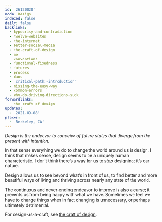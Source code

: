 ```yaml
---
id: '26120028'
node: Design
indexed: false
daily: false
backlinks:
  - hypocrisy-and-contradiction
  - twelve-websites
  - the-internet
  - better-social-media
  - the-craft-of-design
  - me
  - conventions
  - functional-fixedness
  - futures
  - process
  - daos
  - 'critical-path:-introduction'
  - missing-the-easy-way
  - common-errors
  - why-do-driving-directions-suck
forwardlinks:
  - the-craft-of-design
updates:
  - '2021-09-08'
places:
  - 'Berkeley, CA'
---
```


_Design is the endeavor to conceive of future states that diverge from the present with intention._

In that sense everything we do to change the world around us is design. I think that makes sense, design seems to be a uniquely human characteristic. I don’t think there’s a way for us to _stop_ designing; it’s our nature.

Design allows us to see beyond what’s in front of us, to find better and more beautiful ways of living and thriving across nearly any state of the world.

The continuous and never-ending endeavor to improve is also a curse; it prevents us from being happy with what we have. Sometimes we feel we have to change things when in fact changing is unnecessary, or perhaps ultimately detrimental. 

For design-as-a-craft, see [the craft of design](the-craft-of-design.md).
